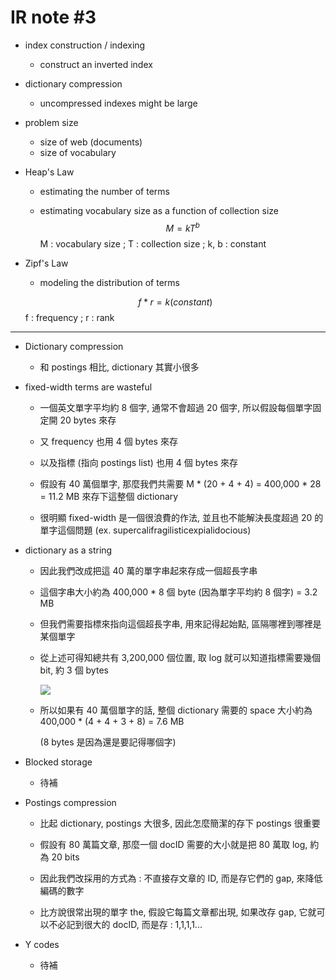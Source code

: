 # IR note #3

- index construction / indexing
  - construct an inverted index

- dictionary compression
  - uncompressed indexes might be large

- problem size

    - size of web (documents)
    - size of vocabulary

- Heap's Law

    - estimating the number of terms

    - estimating vocabulary size as a function of collection size
         $$
         M = kT^b
         $$
         M : vocabulary size  ; T : collection size ; k, b : constant

- Zipf's Law

    - modeling the distribution of terms

    $$
    f * r = k (constant)
    $$
    ​        f : frequency ; r : rank

------

- Dictionary compression
  - 和 postings 相比, dictionary 其實小很多

- fixed-width terms are wasteful
  -  一個英文單字平均約 8 個字, 通常不會超過 20 個字, 所以假設每個單字固定開 20 bytes 來存
  
  - 又 frequency 也用 4 個 bytes 來存
  
  - 以及指標 (指向 postings list) 也用 4 個 bytes 來存
  
  - 假設有 40 萬個單字, 那麼我們共需要 M * (20 + 4 + 4) = 400,000 * 28 = 11.2 MB 來存下這整個 dictionary
  
  - 很明顯 fixed-width 是一個很浪費的作法, 並且也不能解決長度超過 20 的單字這個問題 (ex. supercalifragilisticexpialidocious)

- dictionary as a string
  - 因此我們改成把這 40 萬的單字串起來存成一個超長字串

  - 這個字串大小約為 400,000 * 8 個 byte (因為單字平均約 8 個字) = 3.2 MB

  - 但我們需要指標來指向這個超長字串, 用來記得起始點, 區隔哪裡到哪裡是某個單字

  - 從上述可得知總共有 3,200,000 個位置, 取 log 就可以知道指標需要幾個 bit, 約 3 個 bytes

    

    ![](https://nlp.stanford.edu/IR-book/html/htmledition/img259.png)

  - 所以如果有 40 萬個單字的話, 整個 dictionary 需要的 space 大小約為 400,000 * (4 + 4 + 3 + 8) = 7.6 MB

    (8 bytes 是因為還是要記得哪個字)

- Blocked storage

  - 待補

- Postings compression

  - 比起 dictionary, postings 大很多, 因此怎麼簡潔的存下 postings 很重要

  - 假設有 80 萬篇文章, 那麼一個 docID 需要的大小就是把 80 萬取 log, 約為 20 bits

  - 因此我們改採用的方式為 : 不直接存文章的 ID, 而是存它們的 gap, 來降低編碼的數字

  - 比方說很常出現的單字 the, 假設它每篇文章都出現, 如果改存 gap, 它就可以不必記到很大的 docID, 而是存 : 1,1,1,1... 

- Y codes

  - 待補

    

